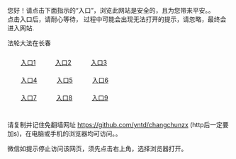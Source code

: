 您好！请点击下面指示的“入口”，浏览此网站是安全的，且为您带来平安。。 <br/>
点击入口后，请耐心等待， 过程中可能会出现无法打开的提示，请忽略，最终会进入网站. </br>

法轮大法在长春<br/>
<div style="padding:10px"><a style="margin:20px" target="_blank" href="https://dkcnsggxet9a4.cloudfront.net/2Qpsp?esgkng" id="ccLink1" rel="nofollow">入口1</a> <a target="_blank" style="margin:20px" href="https://d2ibu6lhab8qx1.cloudfront.net/2Qpsp?fsigu" id="ccLink2" rel="nofollow">入口2</a> <a style="margin:20px" target="_blank" href="https://d2m1jv2axeiprc.cloudfront.net/2Qpsp?ekhwecgu" id="ccLink3" rel="nofollow">入口3</a></div>

<div style="padding:10px" ><a style="margin:20px" target="_blank" href="https://dkcnsggxet9a4.cloudfront.net/2Qpsp?esgkng" id="ccLink4" rel="nofollow">入口4</a> <a style="margin:20px" href="https://d2ibu6lhab8qx1.cloudfront.net/2Qpsp?fsigu" target="_blank" id="ccLink5" rel="nofollow">入口5</a> <a style="margin:20px" href="https://d2m1jv2axeiprc.cloudfront.net/2Qpsp?ekhwecgu" target="_blank" id="ccLink6" rel="nofollow">入口6</a></div>

<div style="padding:10px"><a style="margin:20px" target="_blank" href="https://dkcnsggxet9a4.cloudfront.net/2Qpsp?esgkng" id="ccLink7" rel="nofollow">入口7</a> <a style="margin:20px" href="https://d2ibu6lhab8qx1.cloudfront.net/2Qpsp?fsigu" target="_blank" id="ccLink8" rel="nofollow">入口8</a> <a style="margin:20px" target="_blank" href="https://d2m1jv2axeiprc.cloudfront.net/2Qpsp?ekhwecgu" id="ccLink9" rel="nofollow">入口9</a></div>

<br/>



请复制并记住免翻墙网址 https://github.com/yntd/changchunzx (http后一定要加s)，在电脑或手机的浏览器均可访问。。<br/>

微信如提示停止访问该网页，须先点击右上角，选择浏览器打开。
